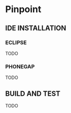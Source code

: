 Pinpoint
========

## IDE INSTALLATION

### ECLIPSE
TODO

### PHONEGAP
TODO


## BUILD AND TEST
TODO